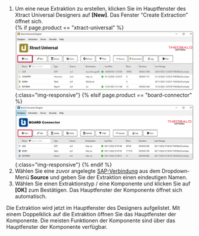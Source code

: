 
1. Um eine neue Extraktion zu erstellen, klicken Sie im Hauptfenster des Xtract Universal Designers auf **[New]**. Das Fenster “Create Extraction” öffnet sich.<br>
{% if page.product == "xtract-universal" %} ![New](/img/content/xu/xu-intro.png){:class="img-responsive"}
{% elsif page.product == "board-connector" %}![New](/img/content/board/bc-intro.png){:class="img-responsive"} {% endif %}
2. Wählen Sie eine zuvor angelegte [SAP-Verbindung](./einfuehrung/sap-verbindungen-anlegen) aus dem Dropdown-Menü **Source** und geben Sie der Extraktion einen eindeutigen Namen.
3. Wählen Sie einen Extraktionstyp / eine Komponente und klicken Sie auf **[OK]** zum Bestätigen. Das Hauptfenster der Komponente öffnet sich automatisch.

Die Extraktion wird jetzt im Hauptfenster des Designers aufgelistet.
Mit einem Doppelklick auf die Extraktion öffnen Sie das Hauptfenster der Komponente.
Die meisten Funktionen der Komponente sind über das Hauptfenster der Komponente verfügbar.
